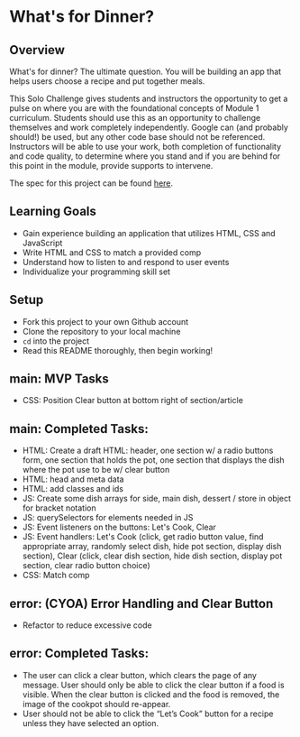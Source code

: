 # What's for Dinner?

## Overview

What's for dinner? The ultimate question. You will be building an app that helps users choose a recipe and put together meals.

This Solo Challenge gives students and instructors the opportunity to get a pulse on where you are with the foundational concepts of Module 1 curriculum. Students should use this as an opportunity to challenge themselves and work completely independently. Google can (and probably should!) be used, but any other code base should not be referenced. Instructors will be able to use your work, both completion of functionality and code quality, to determine where you stand and if you are behind for this point in the module, provide supports to intervene.

The spec for this project can be found [here](https://frontend.turing.io/projects/module-1/dinner.html).

## Learning Goals

- Gain experience building an application that utilizes HTML, CSS and JavaScript
- Write HTML and CSS to match a provided comp
- Understand how to listen to and respond to user events
- Individualize your programming skill set

## Setup

- Fork this project to your own Github account
- Clone the repository to your local machine
- `cd` into the project
- Read this README thoroughly, then begin working!

## main: MVP Tasks
* CSS: Position Clear button at bottom right of section/article

## main: Completed Tasks:
* HTML: Create a draft HTML: header, one section w/ a radio buttons form, one section that holds the pot, one section that displays the dish where the pot use to be w/ clear button
* HTML: head and meta data
* HTML: add classes and ids
* JS: Create some dish arrays for side, main dish, dessert / store in object for bracket notation
* JS: querySelectors for elements needed in JS
* JS: Event listeners on the buttons: Let's Cook, Clear
* JS: Event handlers: Let's Cook (click, get radio button value, find appropriate array, randomly select dish, hide pot section, display dish section), Clear (click, clear dish section, hide dish section, display pot section, clear radio button choice)
* CSS: Match comp

## error: (CYOA) Error Handling and Clear Button
* Refactor to reduce excessive code

## error: Completed Tasks:
* The user can click a clear button, which clears the page of any message. User should only be able to click the clear button if a food is visible. When the clear button is clicked and the food is removed, the image of the cookpot should re-appear.
* User should not be able to click the “Let’s Cook” button for a recipe unless they have selected an option.
